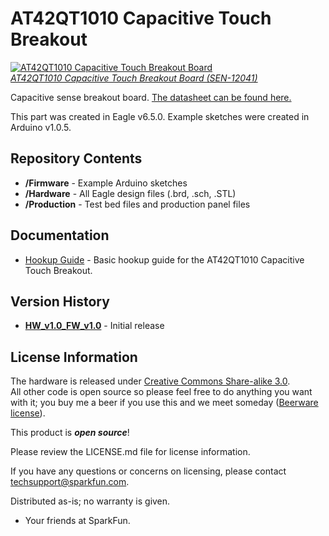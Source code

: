AT42QT1010 Capacitive Touch Breakout
====================================

[![AT42QT1010 Capacitive Touch Breakout Board](https://dlnmh9ip6v2uc.cloudfront.net/images/products/1/2/0/4/1/12041-01.jpg)  
*AT42QT1010 Capacitive Touch Breakout Board (SEN-12041)*](https://www.sparkfun.com/products/12041)

Capacitive sense breakout board. [The datasheet can be found here.](http://www.atmel.com/Images/Atmel-9541-AT42-QTouch-BSW-AT42QT1010_Datasheet.pdf)

This part was created in Eagle v6.5.0. Example sketches were created in Arduino v1.0.5.

Repository Contents
-------------------

* **/Firmware** - Example Arduino sketches
* **/Hardware** - All Eagle design files (.brd, .sch, .STL)
* **/Production** - Test bed files and production panel files

Documentation
-------------------

* [Hookup Guide](https://learn.sparkfun.com/tutorials/at42qt1010-capacitive-touch-breakout-hookup-guide) - Basic hookup guide for the AT42QT1010 Capacitive Touch Breakout.

Version History
---------------
* **[HW_v1.0_FW_v1.0](https://github.com/sparkfun/AT42QT1010_Capacitive_Touch_Breakout/releases/tag/HW_v1.0_FW_v1.0)** - Initial release

License Information
-------------------
The hardware is released under [Creative Commons Share-alike 3.0](http://creativecommons.org/licenses/by-sa/3.0/).  
All other code is open source so please feel free to do anything you want with it; you buy me a beer if you use this and we meet someday ([Beerware license](http://en.wikipedia.org/wiki/Beerware)).

This product is _**open source**_! 

Please review the LICENSE.md file for license information. 

If you have any questions or concerns on licensing, please contact techsupport@sparkfun.com.

Distributed as-is; no warranty is given.

- Your friends at SparkFun.

_<COLLABORATION CREDIT>_
